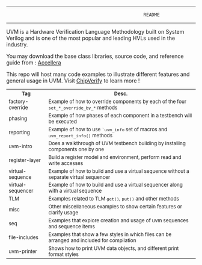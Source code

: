 ----------------------------------------------------------------------------------
                                                       README
----------------------------------------------------------------------------------

<p>UVM is a Hardware Verification Language Methodology built on System Verilog and is 
one of the most popular and leading HVLs used in the industry.</p>

<p>You may download the base class libraries, source code, and reference guide from :
<a target="_blank" href="http://accellera.org/downloads/standards/uvm">Accellera</a></p>

<p>This repo will host many code examples to illustrate different features and general usage in UVM. Visit <a target="_blank" href="http://chipverify.com">ChipVerify</a> to learn more !</p>
 
<table style="font-size:small;">
  <tr>
    <th>Tag</th>
    <th>Desc.</th>
  </tr>
  <tr>
    <td>factory-override</td>
    <td>Example of how to override components by each of the four <code>set_*_override_by_*</code> methods
  </tr>
  <tr>
    <td>phasing</td>
    <td>Example of how phases of each component in a testbench will be executed</td>
  </tr>
  <tr>
    <td>reporting</td>
    <td>Example of how to use <code>`uvm_info</code> set of macros and <code>uvm_report_info()</code> methods</td>
  </tr>
  <tr>
    <td>uvm-intro</td>
    <td>Does a walkthrough of UVM testbench building by installing components one by one</td>
  </tr>
  <tr>
    <td>register-layer</td>
    <td>Build a register model and environment, perform read and write accesses</td>
  </tr>
  <tr>
    <td>virtual-sequence</td>
    <td>Example of how to build and use a virtual sequence without a separate virtual sequencer</td>
  </tr>
    <tr>
    <td>virtual-sequencer</td>
    <td>Example of how to build and use a virtual sequencer along with a virtual sequence</td>
  </tr>
  <tr>
    <td>TLM</td>
    <td>Examples related to TLM <code>get()</code>, <code>put()</code> and other methods</td>
  </tr>
  <tr>
    <td>misc</td>
    <td>Other miscellaneous examples to show certain features or clarify usage</td>
  </tr>
  <tr>
    <td>seq</td>
    <td>Examples that explore creation and usage of uvm sequences and sequence items</td>
  </tr>
  <tr>
    <td>file-includes</td>
    <td>Examples that show a few styles in which files can be arranged and included for compilation</td>
  </tr>
  <tr>
    <td>uvm-printer</td>
    <td>Shows how to print UVM data objects, and different print format styles</td>
  </tr>
</table>
